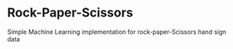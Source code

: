 # Rock-Paper-Scissors

Simple Machine Learning implementation for rock-paper-Scissors hand sign data

